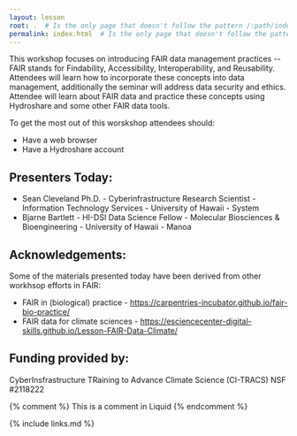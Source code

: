 ```yaml
---
layout: lesson
root: .  # Is the only page that doesn't follow the pattern /:path/index.html
permalink: index.html  # Is the only page that doesn't follow the pattern /:path/index.html
---
```


This workshop focuses on introducing FAIR data management practices -- FAIR stands for Findability, Accessibility, Interoperability, and Reusability. Attendees will learn how to incorporate these concepts into data management, additionally the seminar will address data security and ethics. Attendee will learn about FAIR data and practice these concepts using Hydroshare and some other FAIR data tools. 

To get the most out of this worskshop attendees should:

* Have a web browser
* Have a Hydroshare account

## Presenters Today:

* Sean Cleveland Ph.D. - Cyberinfrastructure Research Scientist - Information Technology Services - University of Hawaii - System
* Bjarne Bartlett - HI-DSI Data Science Fellow - Molecular Biosciences & Bioengineering - University of Hawaii - Manoa


## Acknowledgements:

Some of the materials presented today have been derived from other workhsop efforts in FAIR:
* FAIR in (biological) practice  - https://carpentries-incubator.github.io/fair-bio-practice/
* FAIR data for climate sciences -  https://esciencecenter-digital-skills.github.io/Lesson-FAIR-Data-Climate/

## Funding provided by:

CyberInsfrastructure TRaining to Advance Climate Science (CI-TRACS) NSF #2118222


<!-- this is an html comment -->

{% comment %} This is a comment in Liquid {% endcomment %}


{% include links.md %}
